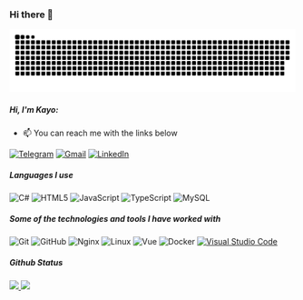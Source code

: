 ### Hi there 👋

<!--
**kayoax/kayoax** is a ✨ _special_ ✨ repository because its `README.md` (this file) appears on your GitHub profile.

Here are some ideas to get you started:

- 🔭 I’m currently working on ...
- 🌱 I’m currently learning ...
- 👯 I’m looking to collaborate on ...
- 🤔 I’m looking for help with ...
- 💬 Ask me about ...
- 📫 How to reach me: ...
- 😄 Pronouns: ...
- ⚡ Fun fact: ...
-->


![Snake animation](https://github.com/kayoax/kayoax/blob/output/github-contribution-grid-snake.svg)

##### Hi, I'm Kayo:

- :mailbox: You can reach me with the links below

[![Telegram](https://img.shields.io/badge/-TELEGRAM-2CA5E0?style=for-the-badge&logo=telegram&logoColor=white)](https://t.me/kayocrd)
[![Gmail](https://img.shields.io/badge/-GMAIL-D14836?style=for-the-badge&logo=gmail&logoColor=white)](mailto:kayodw@gmail.com)
[![LinkedIn](https://img.shields.io/badge/-LINKEDIN-0077B5?style=for-the-badge&logo=linkedin&logoColor=white)](https://www.linkedin.com/in/kayo-bruno/)

##### Languages I use

![C#](https://img.shields.io/badge/-CSHARP-000000?style=flat&logo=csharp)
![HTML5](https://img.shields.io/badge/-HTML5-000000?style=flat&logo=html5)
![JavaScript](https://img.shields.io/badge/-JavaScript-000000?style=flat&logo=javascript)
![TypeScript](https://img.shields.io/badge/-TypeScript-000000?style=flat&logo=typescript)
![MySQL](https://img.shields.io/badge/-MYSQL-000000?style=flat&logo=mysql)

##### Some of the technologies and tools I have worked with

![Git](https://img.shields.io/badge/-Git-222222?style=flat&logo=git&logoColor=F05032)
![GitHub](https://img.shields.io/badge/-GitHub-222222?style=flat&logo=github&logoColor=181717)
![Nginx](https://img.shields.io/badge/-Nginx-222222?style=flat&logo=Nginx&logoColor=white&logoColor=0052CC)
![Linux](https://img.shields.io/badge/-Linux-222222?style=flat&logo=linux&logoColor=FCC624)
![Vue](https://img.shields.io/badge/-Vue-222222?style=flat&logo=VueJS&logoColor=61DAFB)
![Docker](https://img.shields.io/badge/-Docker-222222?style=flat&logo=Docker&logoColor=1575F9)
[![Visual Studio Code](https://img.shields.io/badge/-VSCode-444444?style=flat&logo=visual-studio-code&logoColor=007ACC)](https://github.com/microsoft/vscode)

##### Github Status
 <div>
  <a href="https://github.com/kayoax">
  <img height="180em" src="https://github-readme-stats.vercel.app/api?username=kayoax&show_icons=true&theme=dracula&include_all_commits=true&count_private=true"/>
  <img height="180em" src="https://github-readme-stats.vercel.app/api/top-langs/?username=kayoax&layout=compact&langs_count=7&theme=dracula"/>
</div>
